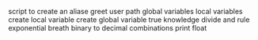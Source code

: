 script to create an aliase
greet user
path
global variables
local variables
create local variable
create global variable
true knowledge
divide and rule
exponential breath
binary to decimal
combinations
print float
